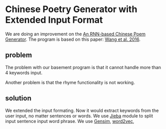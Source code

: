 # Chinese Poetry Generator with Extended Input Format

We are doing an improvement on the [An RNN-based Chinese Poem Generator](https://github.com/DevinZ1993/Chinese-Poetry-Generation). The program is based on this paper: [Wang et al. 2016](https://arxiv.org/abs/1610.09889). 

## problem
The problem with our basement program is that it cannot handle more than 4 keywords input. 

Another problem is that the rhyme functionality is not working. 

## solution
We extended the input formating. Now it would extract keywords from the user input, no matter sentences or words. We use [Jieba](https://pypi.org/project/jieba/) module to split input sentence input word phrase. We use [Gensim](https://pypi.org/project/gensim/), [word2vec](https://pypi.org/project/word2vec/), 